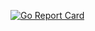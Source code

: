 [![Go Report Card](https://goreportcard.com/badge/github.com/thanasisk/TLSlayer)](https://goreportcard.com/report/github.com/thanasisk/TLSlayer)


